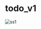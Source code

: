 # todo_v1
![ss1](https://user-images.githubusercontent.com/78557460/224092974-7263a52b-0be8-42bd-a25c-ccf53c3c8f2a.png)
